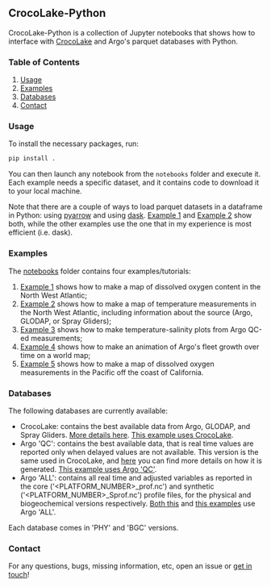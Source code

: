 ## CrocoLake-Python

CrocoLake-Python is a collection of Jupyter notebooks that shows how to interface with [CrocoLake](https://crocolakedocs.readthedocs.io/en/latest/) and Argo's parquet databases with Python.

### Table of Contents
1. [Usage](#usage)
2. [Examples](#examples)
3. [Databases](#databases)
4. [Contact](#contact)

### Usage
To install the necessary packages, run:

``` sh
pip install .
```

You can then launch any notebook from the `notebooks` folder and execute it. Each example needs a specific dataset, and it contains code to download it to your local machine.

Note that there are a couple of ways to load parquet datasets in a dataframe in Python: using [pyarrow](https://arrow.apache.org/docs/python/index.html) and using [dask](https://www.dask.org/). [Example 1](notebooks/Example_1_ArgoBGC_Map_Oxygen.ipynb) and [Example 2](notebooks/Example_2_CrocoLakePHY_Map_Temperature.ipynb) show both, while the other examples use the one that in my experience is most efficient (i.e. dask).

### Examples

The [notebooks](notebooks/) folder contains four examples/tutorials:

1. [Example 1](notebooks/Example_1_ArgoBGC_Map_Oxygen.ipynb) shows how to make a map of dissolved oxygen content in the North West Atlantic;
2. [Example 2](notebooks/Example_2_CrocoLakePHY_Map_Temperature.ipynb) shows how to make a map of temperature measurements in the North West Atlantic, including information about the source (Argo, GLODAP, or Spray Gliders);
3. [Example 3](notebooks/Example_3_ArgoPHY_QC_Temperature-Salinity_Profiles.ipynb) shows how to make temperature-salinity plots from Argo QC-ed measurements;
4. [Example 4](notebooks/Example_4_Animation_Oxygen.ipynb) shows how to make an animation of Argo's fleet growth over time on a world map;
4. [Example 5](notebooks/Example_5_CrocoLakeBGC_Map_Oxygen.ipynb) shows how to make a map of dissolved oxygen measurements in the Pacific off the coast of California.

### Databases

The following databases are currently available:

* CrocoLake: contains the best available data from Argo, GLODAP, and Spray Gliders. [More details here](https://crocolakedocs.readthedocs.io/en/latest/crocolake.html). [This example uses CrocoLake](notebooks/Example_2_CrocoLakePHY_Map_Temperature.ipynb).
* Argo 'QC': contains the best available data, that is real time values are reported only when delayed values are not available. This version is the same used in CrocoLake, and [here](https://crocolakedocs.readthedocs.io/en/latest/available_datasets.html#argo) you can find more details on how it is generated. [This example uses Argo 'QC'](notebooks/Example_3_ArgoPHY_QC_Temperature-Salinity_Profiles.ipynb).
* Argo 'ALL': contains all real time and adjusted variables as reported in the core ('<PLATFORM_NUMBER>_prof.nc') and synthetic ('<PLATFORM_NUMBER>_Sprof.nc') profile files, for the physical and biogeochemical versions respectively. [Both this](notebooks/Example_1_ArgoBGC_Map_Oxygen.ipynb) and [this examples](notebooks/Example_4_Animation_Oxygen.ipynb) use Argo 'ALL'.

Each database comes in 'PHY' and 'BGC' versions.

### Contact

For any questions, bugs, missing information, etc, open an issue or [get in touch](enrico.milanese@whoi.edu)!
